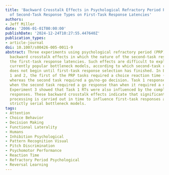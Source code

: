 ```yaml
---
title: 'Backward Crosstalk Effects in Psychological Refractory Period Paradigms: Effects
  of Second-Task Response Types on First-Task Response Latencies'
authors:
- Jeff Miller
date: '2006-01-01T00:00:00'
publishDate: '2024-12-24T10:27:55.447640Z'
publication_types:
- article-journal
doi: 10.1007/s00426-005-0011-9
abstract: Three experiments using psychological refractory period (PRP) tasks documented
  backward crosstalk effects in which the nature of the second-task response influenced
  the first-task response latencies. Such effects are difficult to explain within
  currently popular bottleneck models, according to which second-task response selection
  does not begin until first-task response selection has finished. In Experiments
  1 and 2, the first of the PRP tasks required a choice reaction time (RT) response,
  whereas the second task required a go/no-go decision. Task 1 responses were faster
  when the second task required a go response than when it required a no-go response.
  Experiment 3 showed that Task 1 RTs were also influenced by the complexity of second-task
  responses. These backward crosstalk effects indicate that significant second-task
  processing is carried out in time to influence first-task responses and thus challenge
  strictly serial bottleneck models.
tags:
- Attention
- Choice Behavior
- Decision Making
- Functional Laterality
- Humans
- Inhibition Psychological
- Pattern Recognition Visual
- Pitch Discrimination
- Psychomotor Performance
- Reaction Time
- Refractory Period Psychological
- Reversal Learning
---
```

